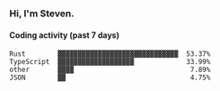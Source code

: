 ### Hi, I'm Steven.

#### Coding activity (past 7 days)
```
Rust        ▓▓▓▓▓▓▓▓▓▓▓▓▓▓▓▓▓▓▓▓▓▓▓▓▓▓▓▓▓▓  53.37%
TypeScript  ▓▓▓▓▓▓▓▓▓▓▓▓▓▓▓▓▓▓▓             33.99%
other       ▓▓▓▓                             7.89%
JSON        ▓▓                               4.75%
```
